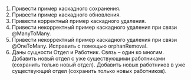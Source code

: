 1.	Привести пример каскадного сохранения.
2.	Привести пример каскадного обновления.
3.	Привести корректный пример каскадного удаления. 
4.	Привести некорректный пример каскадного удаления при связи @ManyToMany. 
5.	Привести некорректный пример каскадного удаления при связи @OneToMany. Исправить с помощью orphanRemoval.
6.	Даны сущности Отдел и Работник. Связь – один ко многим. Добавить новый отдел с уже существующими работниками (сохранить только новый отдел). Добавить новых работников в уже существующий отдел (сохранить только новых работников).
